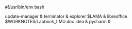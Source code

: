 #!/usr/bin/env bash

update-manager &
terminator &
explorer $LAMA &
libreoffice $WORKNOTES/Labbook_LMU.doc
idea &
pycharm &
